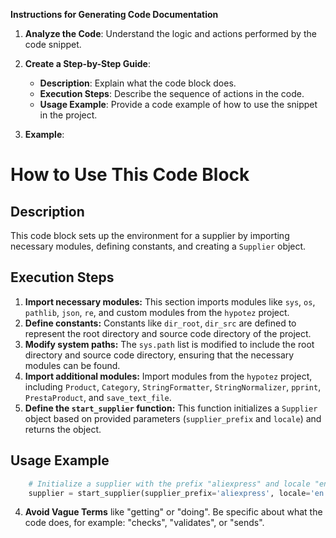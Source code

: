 **Instructions for Generating Code Documentation**

1. **Analyze the Code**: Understand the logic and actions performed by the code snippet.

2. **Create a Step-by-Step Guide**:
    - **Description**: Explain what the code block does.
    - **Execution Steps**: Describe the sequence of actions in the code.
    - **Usage Example**: Provide a code example of how to use the snippet in the project.

3. **Example**:

How to Use This Code Block
=========================================================================================

Description
-------------------------
This code block sets up the environment for a supplier by importing necessary modules, defining constants, and creating a `Supplier` object.

Execution Steps
-------------------------
1. **Import necessary modules:** This section imports modules like `sys`, `os`, `pathlib`, `json`, `re`, and custom modules from the `hypotez` project.
2. **Define constants:** Constants like `dir_root`, `dir_src` are defined to represent the root directory and source code directory of the project.
3. **Modify system paths:** The `sys.path` list is modified to include the root directory and source code directory, ensuring that the necessary modules can be found.
4. **Import additional modules:**  Import modules from the `hypotez` project, including `Product`, `Category`, `StringFormatter`, `StringNormalizer`, `pprint`, `PrestaProduct`, and `save_text_file`.
5. **Define the `start_supplier` function:** This function initializes a `Supplier` object based on provided parameters (`supplier_prefix` and `locale`) and returns the object.

Usage Example
-------------------------

```python
    # Initialize a supplier with the prefix "aliexpress" and locale "en"
    supplier = start_supplier(supplier_prefix='aliexpress', locale='en') 
```

4. **Avoid Vague Terms** like "getting" or "doing". Be specific about what the code does, for example: "checks", "validates", or "sends".